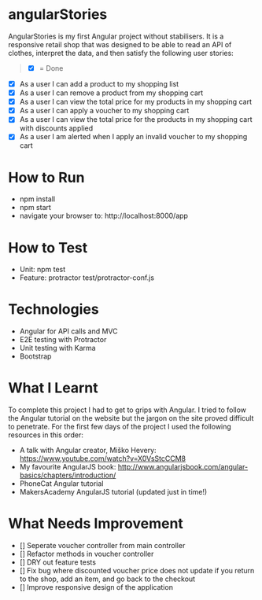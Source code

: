 # angularStories

AngularStories is my first Angular project without stabilisers. It is a responsive retail shop that was designed to be able to read an API of clothes, interpret the data, and then satisfy the following user stories:

> * [x] = Done

* [x] As a user I can add a product to my shopping list
* [x] As a user I can remove a product from my shopping cart
* [x] As a user I can view the total price for my products in my shopping cart
* [x] As a user I can apply a voucher to my shopping cart
* [x] As a user I can view the total price for the products in my shopping cart with discounts applied
* [x] As a user I am alerted when I apply an invalid voucher to my shopping cart

# How to Run

* npm install
* npm start
* navigate your browser to: http://localhost:8000/app

# How to Test

* Unit: npm test
* Feature: protractor test/protractor-conf.js

# Technologies

* Angular for API calls and MVC 
* E2E testing with Protractor 
* Unit testing with Karma
* Bootstrap 

# What I Learnt 

To complete this project I had to get to grips with Angular. I tried to follow the Angular tutorial on the website but the jargon on the site proved difficult to penetrate. For the first few days of the project I used the following resources in this order: 

* A talk with Angular creator, Miško Hevery: https://www.youtube.com/watch?v=X0VsStcCCM8
* My favourite AngularJS book: http://www.angularjsbook.com/angular-basics/chapters/introduction/
* PhoneCat Angular tutorial
* MakersAcademy AngularJS tutorial (updated just in time!)

# What Needs Improvement 

* [] Seperate voucher controller from main controller
* [] Refactor methods in voucher controller
* [] DRY out feature tests
* [] Fix bug where discounted voucher price does not update if you return to the shop, add an item, and go back to the checkout
* [] Improve responsive design of the application 

